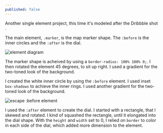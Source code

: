 ```yaml
---
published: false
---
```


Another single element project, this time it's modeled after the Dribbble shot []().

The main element, `.marker`, is the map marker shape. The `:before` is the inner circles and the `:after` is the dial.

![element diagram](https://dl.dropbox.com/s/q4he7hpqshi3khn/escape-elements.png)

The marker shape is acheived by using a `border-radius: 100% 100% 0;`. I then rotated the element 45 degrees, to sit up right. I used a gradient for the two-toned look of the background.

I created the white inner circle by using the `:before` element. I used inset `box-shadows` to achieve the inner rings. I used another gradient for the two-toned look of the background.

![escape :before element](https://dl.dropbox.com/s/dvzqijk4t377jta/escape-before.png)

I used the `:after` element to create the dial. I started with a rectangle, that I skewed and rotated. I kind of squashed the rectangle, until it elongated into the dial shape. With the `height` and `width` set to 0, I relied on `border` to color in each side of the dial, which added more dimension to the element.